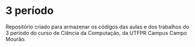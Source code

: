 # 3 período
Repositório criado para armazenar os códigos das aulas e dos trabalhos do 3 período do curso de Ciência da Computação, da UTFPR Campus Campo Mourão.
